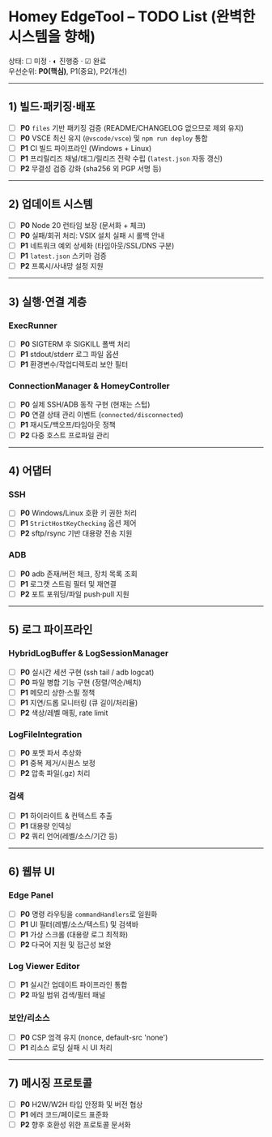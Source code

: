 # Homey EdgeTool – TODO List (완벽한 시스템을 향해)

상태: ☐ 미정 · ◐ 진행중 · ☑ 완료  
우선순위: **P0(핵심)**, P1(중요), P2(개선)

---

## 1) 빌드·패키징·배포

- [ ] **P0** `files` 기반 패키징 검증 (README/CHANGELOG 없으므로 제외 유지)  
- [ ] **P0** VSCE 최신 유지 (`@vscode/vsce`) 및 `npm run deploy` 통합  
- [ ] **P1** CI 빌드 파이프라인 (Windows + Linux)  
- [ ] **P1** 프리릴리즈 채널/태그/릴리즈 전략 수립 (`latest.json` 자동 갱신)  
- [ ] **P2** 무결성 검증 강화 (sha256 외 PGP 서명 등)

---

## 2) 업데이트 시스템

- [ ] **P0** Node 20 런타임 보장 (문서화 + 체크)  
- [ ] **P0** 실패/회귀 처리: VSIX 설치 실패 시 롤백 안내  
- [ ] **P1** 네트워크 예외 상세화 (타임아웃/SSL/DNS 구분)  
- [ ] **P1** `latest.json` 스키마 검증  
- [ ] **P2** 프록시/사내망 설정 지원

---

## 3) 실행·연결 계층

### ExecRunner
- [ ] **P0** SIGTERM 후 SIGKILL 폴백 처리  
- [ ] **P1** stdout/stderr 로그 파일 옵션  
- [ ] **P1** 환경변수/작업디렉토리 보안 필터

### ConnectionManager & HomeyController
- [ ] **P0** 실제 SSH/ADB 동작 구현 (현재는 스텁)  
- [ ] **P0** 연결 상태 관리 이벤트 (`connected/disconnected`)  
- [ ] **P1** 재시도/백오프/타임아웃 정책  
- [ ] **P2** 다중 호스트 프로파일 관리

---

## 4) 어댑터

### SSH
- [ ] **P0** Windows/Linux 호환 키 권한 처리  
- [ ] **P1** `StrictHostKeyChecking` 옵션 제어  
- [ ] **P2** sftp/rsync 기반 대용량 전송 지원

### ADB
- [ ] **P0** adb 존재/버전 체크, 장치 목록 조회  
- [ ] **P1** 로그캣 스트림 필터 및 재연결  
- [ ] **P2** 포트 포워딩/파일 push·pull 지원

---

## 5) 로그 파이프라인

### HybridLogBuffer & LogSessionManager
- [ ] **P0** 실시간 세션 구현 (ssh tail / adb logcat)  
- [ ] **P0** 파일 병합 기능 구현 (정렬/역순/배치)  
- [ ] **P1** 메모리 상한·스필 정책  
- [ ] **P1** 지연/드롭 모니터링 (큐 길이/처리율)  
- [ ] **P2** 색상/레벨 매핑, rate limit

### LogFileIntegration
- [ ] **P0** 포맷 파서 추상화  
- [ ] **P1** 중복 제거/시퀀스 보정  
- [ ] **P2** 압축 파일(.gz) 처리

### 검색
- [ ] **P1** 하이라이트 & 컨텍스트 추출  
- [ ] **P1** 대용량 인덱싱  
- [ ] **P2** 쿼리 언어(레벨/소스/기간 등)

---

## 6) 웹뷰 UI

### Edge Panel
- [ ] **P0** 명령 라우팅을 `commandHandlers`로 일원화  
- [ ] **P1** UI 필터(레벨/소스/텍스트) 및 검색바  
- [ ] **P1** 가상 스크롤 (대용량 로그 최적화)  
- [ ] **P2** 다국어 지원 및 접근성 보완

### Log Viewer Editor
- [ ] **P1** 실시간 업데이트 파이프라인 통합  
- [ ] **P2** 파일 범위 검색/필터 패널

### 보안/리소스
- [ ] **P0** CSP 엄격 유지 (nonce, default-src 'none')  
- [ ] **P1** 리소스 로딩 실패 시 UI 처리

---

## 7) 메시징 프로토콜

- [ ] **P0** H2W/W2H 타입 안정화 및 버전 협상  
- [ ] **P1** 에러 코드/페이로드 표준화  
- [ ] **P2** 향후 호환성 위한 프로토콜 문서화
